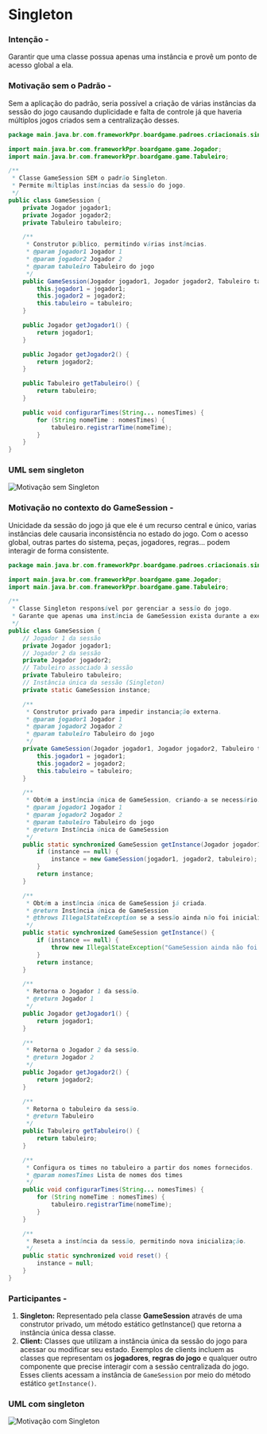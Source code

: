 # Singleton

### Intenção -

Garantir que uma classe possua apenas uma instância e provê um ponto de acesso global a ela.

### Motivação sem o Padrão -

Sem a aplicação do padrão, seria possível a criação de várias instâncias da sessão do jogo causando duplicidade e falta de controle já que haveria múltiplos jogos criados sem a centralização desses.

``` java
package main.java.br.com.frameworkPpr.boardgame.padroes.criacionais.singleton;

import main.java.br.com.frameworkPpr.boardgame.game.Jogador;
import main.java.br.com.frameworkPpr.boardgame.game.Tabuleiro;

/**
 * Classe GameSession SEM o padrão Singleton.
 * Permite múltiplas instâncias da sessão do jogo.
 */
public class GameSession {
    private Jogador jogador1;
    private Jogador jogador2;
    private Tabuleiro tabuleiro;

    /**
     * Construtor público, permitindo várias instâncias.
     * @param jogador1 Jogador 1
     * @param jogador2 Jogador 2
     * @param tabuleiro Tabuleiro do jogo
     */
    public GameSession(Jogador jogador1, Jogador jogador2, Tabuleiro tabuleiro) {
        this.jogador1 = jogador1;
        this.jogador2 = jogador2;
        this.tabuleiro = tabuleiro;
    }

    public Jogador getJogador1() {
        return jogador1;
    }

    public Jogador getJogador2() {
        return jogador2;
    }

    public Tabuleiro getTabuleiro() {
        return tabuleiro;
    }

    public void configurarTimes(String... nomesTimes) {
        for (String nomeTime : nomesTimes) {
            tabuleiro.registrarTime(nomeTime);
        }
    }
}
```

### UML sem singleton

<img alt="Motivação sem Singleton" src="C:\Users\luisp\Documents\GitHub\framework-equipe5\out\DiagramasIMG\GameSessionSemSingleton.png">

### Motivação no contexto do GameSession -

Unicidade da sessão do jogo já que ele é um recurso central e único, varias instâncias dele causaria inconsistência no estado do jogo. Com o acesso global, outras partes do sistema, peças, jogadores, regras... podem interagir de forma consistente.

``` java
package main.java.br.com.frameworkPpr.boardgame.padroes.criacionais.singleton;

import main.java.br.com.frameworkPpr.boardgame.game.Jogador;
import main.java.br.com.frameworkPpr.boardgame.game.Tabuleiro;

/**
 * Classe Singleton responsável por gerenciar a sessão do jogo.
 * Garante que apenas uma instância de GameSession exista durante a execução.
 */
public class GameSession {
    // Jogador 1 da sessão
    private Jogador jogador1;
    // Jogador 2 da sessão
    private Jogador jogador2;
    // Tabuleiro associado à sessão
    private Tabuleiro tabuleiro;
    // Instância única da sessão (Singleton)
    private static GameSession instance;

    /**
     * Construtor privado para impedir instanciação externa.
     * @param jogador1 Jogador 1
     * @param jogador2 Jogador 2
     * @param tabuleiro Tabuleiro do jogo
     */
    private GameSession(Jogador jogador1, Jogador jogador2, Tabuleiro tabuleiro) {
        this.jogador1 = jogador1;
        this.jogador2 = jogador2;
        this.tabuleiro = tabuleiro;
    }

    /**
     * Obtém a instância única de GameSession, criando-a se necessário.
     * @param jogador1 Jogador 1
     * @param jogador2 Jogador 2
     * @param tabuleiro Tabuleiro do jogo
     * @return Instância única de GameSession
     */
    public static synchronized GameSession getInstance(Jogador jogador1, Jogador jogador2, Tabuleiro tabuleiro) {
        if (instance == null) {
            instance = new GameSession(jogador1, jogador2, tabuleiro);
        }
        return instance;
    }

    /**
     * Obtém a instância única de GameSession já criada.
     * @return Instância única de GameSession
     * @throws IllegalStateException se a sessão ainda não foi inicializada
     */
    public static synchronized GameSession getInstance() {
        if (instance == null) {
            throw new IllegalStateException("GameSession ainda não foi inicializada.");
        }
        return instance;
    }

    /**
     * Retorna o Jogador 1 da sessão.
     * @return Jogador 1
     */
    public Jogador getJogador1() {
        return jogador1;
    }

    /**
     * Retorna o Jogador 2 da sessão.
     * @return Jogador 2
     */
    public Jogador getJogador2() {
        return jogador2;
    }

    /**
     * Retorna o tabuleiro da sessão.
     * @return Tabuleiro
     */
    public Tabuleiro getTabuleiro() {
        return tabuleiro;
    }

    /**
     * Configura os times no tabuleiro a partir dos nomes fornecidos.
     * @param nomesTimes Lista de nomes dos times
     */
    public void configurarTimes(String... nomesTimes) {
        for (String nomeTime : nomesTimes) {
            tabuleiro.registrarTime(nomeTime);
        }
    }

    /**
     * Reseta a instância da sessão, permitindo nova inicialização.
     */
    public static synchronized void reset() {
        instance = null;
    }
}
```

### Participantes -

1. **Singleton:**
    Representado pela classe **GameSession** através de uma construtor privado, um método estático getInstance() que retorna a instância única dessa classe.
2. **Client:**
    Classes que utilizam a instância única da sessão do jogo para acessar ou modificar seu estado. Exemplos de clients incluem as classes que representam os **jogadores**, **regras do jogo** e qualquer outro componente que precise interagir com a sessão centralizada do jogo. Esses clients acessam a instância de `GameSession` por meio do método estático `getInstance()`.

### UML com singleton

<img alt="Motivação com Singleton" src="C:\Users\luisp\Documents\GitHub\framework-equipe5\out\DiagramasIMG\GameSession.png">
